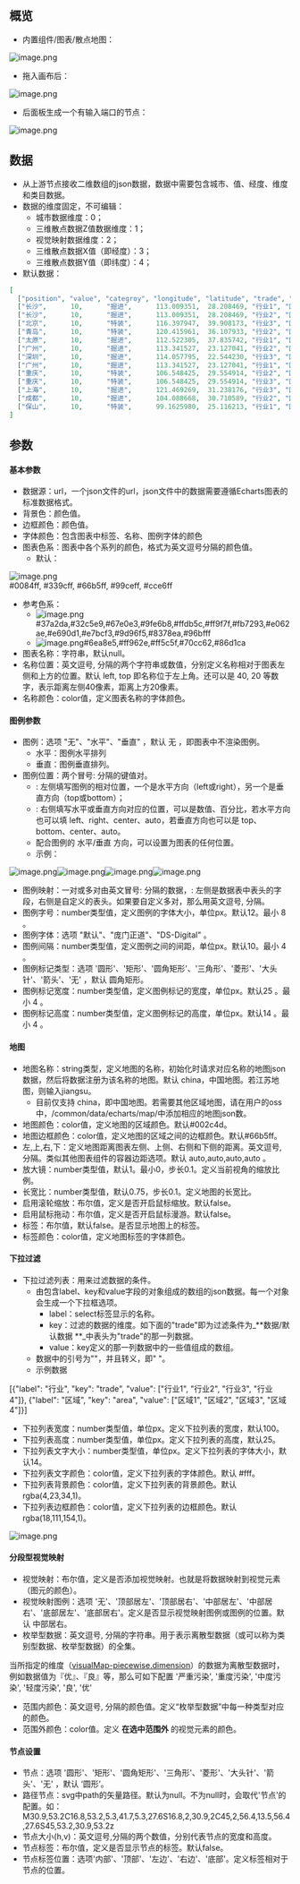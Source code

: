 <a name="lMcId"></a>
## 概览
- 内置组件/图表/散点地图：

![image.png](images/散点地图/1.png)

- 拖入画布后：

![image.png](images/散点地图/2.png)

- 后面板生成一个有输入端口的节点：

![image.png](images/散点地图/3.png)
<a name="CjMLl"></a>
## 数据

- 从上游节点接收二维数组的json数据，数据中需要包含城市、值、经度、维度和类目数据。
- 数据的维度固定，不可编辑：
   - 城市数据维度：0；
   - 三维散点数据Z值数据维度：1；
   - 视觉映射数据维度：2；
   - 三维散点数据X值（即经度）：3；
   - 三维散点数据Y值（即纬度）：4；
- 默认数据：
```json
[
  ["position", "value", "categroy", "longitude", "latitude", "trade", "area"],
  ["长沙",      10,      "掘进",      113.009351,  28.208469, "行业1", "区域3"],
  ["长沙",      10,      "掘进",      113.009351,  28.208469, "行业2", "区域2"],
  ["北京",      10,      "特装",      116.397947,  39.908173, "行业3", "区域1"],
  ["青岛",      10,      "特装",      120.415961,  36.107933, "行业2", "区域2"],
  ["太原",      10,      "掘进",      112.522305,  37.835742, "行业1", "区域3"],
  ["广州",      10,      "掘进",      113.341527,  23.127041, "行业2", "区域1"],
  ["深圳",      10,      "掘进",      114.057795,  22.544230, "行业3", "区域2"],
  ["广州",      10,      "掘进",      113.341527,  23.127041, "行业1", "区域3"],
  ["重庆",      10,      "特装",      106.548425,  29.554914, "行业2", "区域3"],
  ["重庆",      10,      "特装",      106.548425,  29.554914, "行业3", "区域2"],
  ["上海",      10,      "掘进",      121.469269,  31.238176, "行业3", "区域1"],
  ["成都",      10,      "掘进",      104.088668,  30.710589, "行业2", "区域2"],
  ["保山",      10,      "特装",      99.1625980,  25.116213, "行业1", "区域1"],
]
```
<a name="um96p"></a>
## 参数
<a name="2Idca"></a>
#### 基本参数

- 数据源：url，一个json文件的url，json文件中的数据需要遵循Echarts图表的标准数据格式。
- 背景色：颜色值。
- 边框颜色：颜色值。
- 字体颜色：包含图表中标签、名称、图例字体的颜色
- 图表色系：图表中各个系列的颜色，格式为英文逗号分隔的颜色值。
   - 默认：

![image.png](images/散点地图/4.png)<br />#0084ff, #339cff, #66b5ff, #99ceff, #cce6ff

   - 参考色系：
      - ![image.png](images/散点地图/5.png)#37a2da,#32c5e9,#67e0e3,#9fe6b8,#ffdb5c,#ff9f7f,#fb7293,#e062ae,#e690d1,#e7bcf3,#9d96f5,#8378ea,#96bfff
      - ![image.png](images/散点地图/6.png)#6ea8e5,#ff962e,#ff5c5f,#70cc62,#86d1ca
- 图表名称：字符串，默认null。
- 名称位置：英文逗号, 分隔的两个字符串或数值，分别定义名称相对于图表左侧和上方的位置。默认 left, top 即名称位于左上角。还可以是 40, 20 等数字，表示距离左侧40像素，距离上方20像素。
- 名称颜色：color值，定义图表名称的字体颜色。
<a name="XzmDv"></a>
#### 图例参数

- 图例：选项 "无"、"水平"、"垂直" ，默认 无 ，即图表中不渲染图例。
   - 水平：图例水平排列
   - 垂直：图例垂直排列。
- 图例位置：两个冒号: 分隔的键值对。
   - : 左侧填写图例的相对位置，一个是水平方向（left或right），另一个是垂直方向（top或bottom）；
   - : 右侧填写水平或垂直方向对应的位置，可以是数值、百分比，若水平方向也可以填 left、right、center、auto，若垂直方向也可以是 top、bottom、center、auto。
   - 配合图例的 水平/垂直 方向，可以设置为图表的任何位置。
   - 示例：

![image.png](images/散点地图/7.png)![image.png](images/散点地图/8.png)![image.png](images/散点地图/9.png)![image.png](images/散点地图/10.png)

- 图例映射：一对或多对由英文冒号: 分隔的数据，: 左侧是数据表中表头的字段，右侧是自定义的表头。如果要自定义多对，那么用英文逗号, 分隔。
- 图例字号：number类型值，定义图例的字体大小，单位px。默认12。最小 8 。
- 图例字体：选项 "默认"、"庞门正道"、"DS-Digital" 。
- 图例间隔：number类型值，定义图例之间的间距，单位px。默认10。最小 4 。
- 图例标记类型：选项 '圆形'、'矩形'、'圆角矩形'、'三角形'、'菱形'、'大头针'、'箭头'、'无' ，默认 圆角矩形。
- 图例标记宽度：number类型值，定义图例标记的宽度，单位px。默认25 。最小 4 。
- 图例标记高度：number类型值，定义图例标记的高度，单位px。默认14 。最小 4 。
<a name="HC7EE"></a>
#### 地图

- 地图名称：string类型，定义地图的名称，初始化时请求对应名称的地图json数据，然后将数据注册为该名称的地图。默认 china，中国地图。若江苏地图，则输入jiangsu。
   - 目前仅支持 china，即中国地图。若需要其他区域地图，请在用户的oss中，/common/data/echarts/map/中添加相应的地图json数。
- 地图颜色：color值，定义地图的区域颜色。默认#002c4d。
- 地图边框颜色：color值，定义地图的区域之间的边框颜色。默认#66b5ff。
- 左,上,右,下：定义地图距离图表左侧、上侧、右侧和下侧的距离。英文逗号, 分隔。类似其他图表组件的容器边距选项。默认 auto,auto,auto,auto 。
- 放大镜：number类型值，默认1。最小0，步长0.1。定义当前视角的缩放比例。
- 长宽比：number类型值，默认0.75，步长0.1。定义地图的长宽比。
- 启用滚轮缩放：布尔值，定义是否开启鼠标缩放。默认false。
- 启用鼠标拖动：布尔值，定义是否开启鼠标漫游。默认false。
- 标签：布尔值，默认false。是否显示地图上的标签。
- 标签颜色：color值，定义地图标签的字体颜色。
<a name="tWYdW"></a>
#### 下拉过滤

- 下拉过滤列表：用来过滤数据的条件。
   - 由包含label、key和value字段的对象组成的数组的json数据。每一个对象会生成一个下拉框选项。
      - label：select标签显示的名称。
      - key：过滤的数据的维度。如下面的"trade"即为过滤条件为_**数据/默认数据 **_中表头为"trade"的那一列数据。
      - value：key定义的那一列数据中的一些值组成的数组。
   - 数据中的引号为""，并且转义，即\" \"。
   - 示例数据

[{\"label\": \"行业\", \"key\": \"trade\", \"value\": [\"行业1\", \"行业2\", \"行业3\", \"行业4\"]}, {\"label\": \"区域\", \"key\": \"area\", \"value\": [\"区域1\", \"区域2\", \"区域3\", \"区域4\"]}]

- 下拉列表宽度：number类型值，单位px。定义下拉列表的宽度，默认100。
- 下拉列表高度：number类型值，单位px。定义下拉列表的高度，默认25。
- 下拉列表文字大小：number类型值，单位px。定义下拉列表的字体大小，默认14。
- 下拉列表文字颜色：color值，定义下拉列表的字体颜色。默认 #fff。
- 下拉列表背景颜色：color值，定义下拉列表的背景颜色。默认 rgba(4,23,34,1)。
- 下拉列表边框颜色：color值，定义下拉列表的边框颜色。默认 rgba(18,111,154,1)。

![image.png](images/散点地图/11.png)
<a name="xqzE4"></a>
#### 分段型视觉映射

- 视觉映射：布尔值，定义是否添加视觉映射。也就是将数据映射到视觉元素（图元的颜色）。
- 视觉映射图例：选项 '无'、'顶部居左'、'顶部居右'、'中部居左'、'中部居右'、'底部居左'、'底部居右'。定义是否显示视觉映射图例或图例的位置。默认 中部居右。
- 枚举型数据：英文逗号, 分隔的字符串。用于表示离散型数据（或可以称为类别型数据、枚举型数据）的全集。

当所指定的维度（[visualMap-piecewise.dimension](https://echarts.apache.org/zh/option.html#visualMap-piecewise.dimension)）的数据为离散型数据时，例如数据值为『优』、『良』等，那么可如下配置 '严重污染', '重度污染', '中度污染', '轻度污染', '良', '优'

- 范围内颜色：英文逗号, 分隔的颜色值。定义“枚举型数据”中每一种类型对应的颜色。
- 范围外颜色：color值。定义 **在选中范围外** 的视觉元素的颜色。
<a name="AiedJ"></a>
#### 节点设置

- 节点：选项 '圆形'、'矩形'、'圆角矩形'、'三角形'、'菱形'、'大头针'、'箭头'、'无' ，默认 ‘圆形’。
- 路径节点：svg中path的矢量路径。默认为null。不为null时，会取代'节点'的配置。如：M30.9,53.2C16.8,53.2,5.3,41.7,5.3,27.6S16.8,2,30.9,2C45,2,56.4,13.5,56.4,27.6S45,53.2,30.9,53.2z 
- 节点大小(h,v)：英文逗号,分隔的两个数值，分别代表节点的宽度和高度。
- 节点标签：布尔值，定义是否显示节点的标签。默认false。
- 节点标签位置：选项'内部'、'顶部'、'左边'、'右边'、'底部'。定义标签相对于节点的位置。
